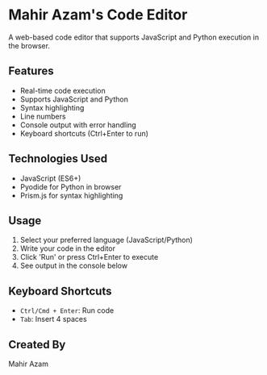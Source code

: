 # Mahir Azam's Code Editor

A web-based code editor that supports JavaScript and Python execution in the browser.

## Features

- Real-time code execution
- Supports JavaScript and Python
- Syntax highlighting
- Line numbers
- Console output with error handling
- Keyboard shortcuts (Ctrl+Enter to run)

## Technologies Used

- JavaScript (ES6+)
- Pyodide for Python in browser
- Prism.js for syntax highlighting

## Usage

1. Select your preferred language (JavaScript/Python)
2. Write your code in the editor
3. Click 'Run' or press Ctrl+Enter to execute
4. See output in the console below

## Keyboard Shortcuts

- `Ctrl/Cmd + Enter`: Run code
- `Tab`: Insert 4 spaces

## Created By
Mahir Azam
